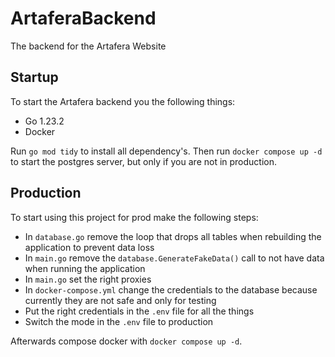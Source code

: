 # ArtaferaBackend

The backend for the Artafera Website

## Startup

To start the Artafera backend you the following things:

- Go 1.23.2
- Docker

Run `go mod tidy` to install all dependency's. Then run `docker compose up -d` to start the postgres server, but only if you are not in production.

## Production

To start using this project for prod make the following steps:
- In `database.go` remove the loop that drops all tables when rebuilding the application to prevent data loss
- In `main.go` remove the `database.GenerateFakeData()` call to not have data when running the application
- In `main.go` set the right proxies
- In `docker-compose.yml` change the credentials to the database because currently they are not safe and only for testing
- Put the right credentials in the `.env` file for all the things
- Switch the mode in the `.env` file to production

Afterwards compose docker with `docker compose up -d`. 